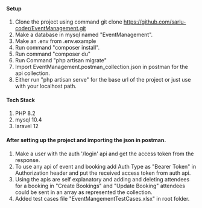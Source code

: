 #### Setup

1. Clone the project using command git clone https://github.com/sarlu-coder/EventManagement.git
2. Make a database in mysql named "EventManagement".
3. Make an .env from .env.example
4. Run command "composer install".
5. Run command "composer du"
6. Run Command "php artisan migrate"
7. Import EventManagement.postman_collection.json in postman for the api collection.
8. Either run "php artisan serve" for the base url of the project or just use with your localhost path.


#### Tech Stack
1. PHP 8.2
2. mysql 10.4
3. laravel 12

#### After setting up the project and importing the json in postman.

1. Make a user with the auth '/login' api and get the access token from the response.
2. To use any api of event and booking add Auth Type as "Bearer Token" in Authorization header and put the received access token from auth api.
3. Using the apis are self explanatory and adding and deleting attendees for a booking in "Create Bookings" and "Update Booking" attendees could be sent in an array as represented the collection.
4. Added test cases file "EventMangementTestCases.xlsx" in root folder.

